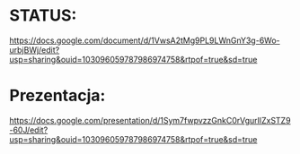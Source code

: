 # STATUS:
https://docs.google.com/document/d/1VwsA2tMg9PL9LWnGnY3g-6Wo-urbjBWj/edit?usp=sharing&ouid=103096059787986974758&rtpof=true&sd=true
# Prezentacja:
https://docs.google.com/presentation/d/1Sym7fwpvzzGnkC0rVgurIlZxSTZ9-60J/edit?usp=sharing&ouid=103096059787986974758&rtpof=true&sd=true
